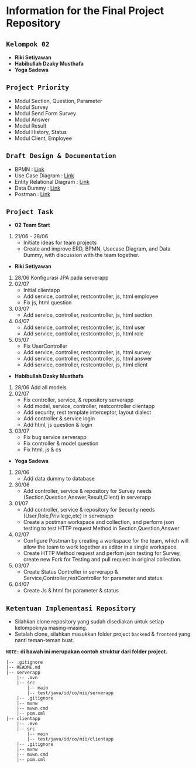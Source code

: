 # Information for the Final Project Repository

## **`Kelompok 02`**

- **Riki Setiyawan**
- **Habibullah Dzaky Musthafa**
- **Yoga Sadewa**

## **`Project Priority`**

- Modul Section, Question, Parameter
- Modul Survey
- Modul Send Form Survey
- Modul Answer
- Modul Result
- Modul History, Status
- Modul Client, Employee

## **`Draft Design & Documentation`**

- BPMN : [Link](https://drive.google.com/file/d/1FOQ5H6A1Q47xzhpKvuQHsagoDPihBm-8/view?usp=sharing)
- Use Case Diagram : [Link](https://drive.google.com/file/d/10AuxibxFDquCuNYFV5Ty2f1Mw1vJyIjr/view?usp=sharing)
- Entity Relational Diagram : [Link](https://drive.google.com/file/d/1X94O6mTQVWFhbWXJA1D2281dAGN6U6ht/view?usp=sharing)
- Data Dummy : [Link](https://docs.google.com/spreadsheets/d/10gDpG6SatiQW8xmxUQlRNW3e7XbkgA5qFfhq4r42nl4/edit?usp=sharing)
- Postman : [Link](https://documenter.getpostman.com/view/27540842/2s93zCZLfV)

## **`Project Task`**

- **02 Team Start**

1. 21/06 - 28/06
   - Initiate ideas for team projects
   - Create and improve ERD, BPMN, Usecase Diagram, and Data Dummy, with discussion with the team together.

- **Riki Setiyawan**

1. 28/06 Konfigurasi JPA pada serverapp
2. 02/07
   - Initial clientapp
   - Add service, controller, restcontroller, js, html employee
   - Fix js, html question
4. 03/07
   - Add service, controller, restcontroller, js, html section
5. 04/07
   - Add service, controller, restcontroller, js, html user
   - Add service, controller, restcontroller, js, html role
6. 05/07
   - Fix UserController
   - Add service, controller, restcontroller, js, html survey
   - Add service, controller, restcontroller, js, html answer
   - Add service, controller, restcontroller, js, html client

- **Habibullah Dzaky Musthafa**

1. 28/06 Add all models
2. 02/07
   - Fix controller, service, & repository serverapp
   - Add model, service, controller, restcontroller clientapp
   - Add security, rest template interceptor, layout dialect
   - Add controller & service login
   - Add html, js question & login
3. 03/07
   - Fix bug service serverapp
   - Fix controller & model question
   - Fix html, js & cs

- **Yoga Sadewa**

1. 28/06
   - Add data dummy to database
2. 30/06
   - Add controller, service & repository for Survey needs (Section,Question,Answer,Result,Client) in serverapp
3. 01/07
   - Add controller, service & repository for Security needs (User,Role,Privilege,etc) in serverapp
   - Create a postman workspace and collection, and perform json testing to test HTTP request Method in Section,Question,Answer
4. 02/07
   - Configure Postman by creating a workspace for the team, which will allow the team to work together as editor in a single workspace.
   - Create HTTP Method request and perfom json testing for Survey, create new Fork for Testing and pull request in original collection.
4. 03/07
   - Create Status Controller in serverapp & Service,Controller,restController for parameter and status.
5. 04/07
   - Create Js & html for parameter & status
 
## **`Ketentuan Implementasi Repository`**

- Silahkan clone repository yang sudah disediakan untuk setiap kelompoknya masing-masing.
- Setalah clone, silahkan masukkan folder project `backend` & `frontend` yang nanti teman-teman buat.

**`NOTE:` di bawah ini merupakan contoh struktur dari folder project.**

```
|-- .gitignore
|-- README.md
|-- serverapp
    |-- .mvn
    |-- src
        |-- main
        |-- test/java/id/co/mii/serverapp
    |-- .gitignore
    |-- mvnw
    |-- mvwn.cmd
    |-- pom.xml
|-- clientapp
    |-- .mvn
    |-- src
        |-- main
        |-- test/java/id/co/mii/clientapp
    |-- .gitignore
    |-- mvnw
    |-- mvwn.cmd
    |-- pom.xml
```
